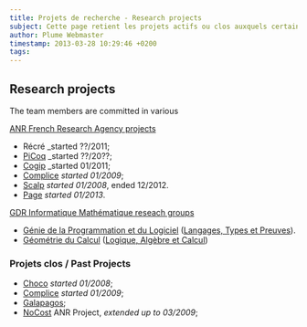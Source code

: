```yaml
---
title: Projets de recherche - Research projects
subject: Cette page retient les projets actifs ou clos auxquels certains d'entre nous participent.
author: Plume Webmaster
timestamp: 2013-03-28 10:29:46 +0200
tags: 
---
```


## Research projects

The team members are committed in various

[ANR French Research Agency projects][7]

  * Récré _started ??/2011;
  * [PiCoq][] _started ??/20??;
  * [Cogip][] _started 01/2011;
  * [Complice][9] _started 01/2009_;
  * [Scalp][Scalp] _started 01/2008_, ended 12/2012.
  * [Page][Pace] _started 01/2013_.
  
[GDR Informatique Mathématique reseach groups][12]


  * [Génie de la Programmation et du Logiciel][13] ([Langages, Types et
Preuves][14]).
  * [Géométrie du Calcul][15] ([Logique, Algèbre et Calcul][16])

###  Projets clos / Past Projects

  * [Choco][8] _started 01/2008_;
  * [Complice][9] _started 01/2009_;
  * [Galapagos][10];
  * [NoCost][17] ANR Project, _extended up to 03/2009_;

[Pace]: http://perso.ens-lyon.fr/daniel.hirschkoff/pace/
[PiCoq]: http://sardes.inrialpes.fr/collaborations/PiCoq/
[Choco]: http://choco.pps.jussieu.fr/ (PPS à Jussieu)
[ChoCoLa]: http://chocola.ens-lyon.fr/ (Rencontres ChoCoLa)
[Complice]: http://www-lipn.univ-paris13.fr/complice/spip.php?rubrique4 (Complice project)
[MALOA]: http://www.maths.leeds.ac.uk/maloa/ (Maloa project)
[Récré]: http://recre.ens-lyon.fr/ (Récré project)
[Cogip]: http://perso.ens-lyon.fr/daniel.hirschkoff/cogip/ (COalgebras- and Games- based Interpretations of Processes)
[Scalp]: http://scalp.gforge.inria.fr/ (Scalp project)

[7]: http://www.agence-nationale-recherche.fr/ (Agence Nationale de la Recherche)
[8]: http://choco.pps.jussieu.fr/
[9]: http://www-lipn.univ-paris13.fr/complice/spip.php?rubrique4
[10]: http://galapagos.gforge.inria.fr/
[12]: http://www.gdr-im.fr/
[13]: http://gdr-gpl.cnrs.fr/
[14]: http://www.lri.fr/%7Epaulin/GPL/
[15]: http://iml.univ-mrs.fr/%7Eregnier/gdr-im/
[16]: http://www.pps.jussieu.fr/%7Ekesner/gdr/presentation.html
[17]: http://www-lipn.univ-paris13.fr/nocost/
